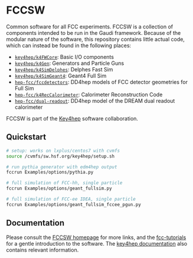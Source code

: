 # FCCSW

Common software for all FCC experiments. FCCSW is a collection of components intended to be run in the Gaudi framework.
Because of the modular nature of the software, this repository contains little actual code, which can instead be found in the following places:

* [`key4hep/k4FWCore`](https://github.com/key4hep/k4FWCore): Basic I/O components
* [`key4hep/k4Gen`](https://github.com/hep-fcc/k4gen): Generators and Particle Guns
* [`key4hep/k4SimDelphes`](https://github.com/key4hep/k4SimDelphes): Delphes Fast Sim
* [`key4hep/k4SimGeant4`](https://github.com/key4hep/k4SimGeant4): Geant4 Full Sim
* [`hep-fcc/fccdetectors`](https://github.com/hep-fcc/fccdetectors): DD4hep models of FCC detector geometries for Full Sim
* [`hep-fcc/k4RecCalorimeter`](https://github.com/hep-fcc/k4RecCalorimeter): Calorimeter Reconstruction Code
* [`hep-fcc/dual-readout`](https://github.com/hep-fcc/dual-readout): DD4hep model of the DREAM dual readout calorimeter

FCCSW is part of the [Key4hep](http://cern.ch/key4hep) software collaboration.


## Quickstart

```bash
# setup: works on lxplus/centos7 with cvmfs
source /cvmfs/sw.hsf.org/key4hep/setup.sh

# run pythia generator with edm4hep output
fccrun Examples/options/pythia.py

# full simulation of FCC-hh, single particle
fccrun Examples/options/geant_fullsim.py

# full simulation of FCC-ee IDEA, single particle
fccrun Examples/options/geant_fullsim_fccee_pgun.py
```


## Documentation

Please consult the [FCCSW homepage](http://cern.ch/fccsw) for more links, and the [fcc-tutorials](https://hep-fcc.github.io/fcc-tutorials/) for a gentle introduction to the software. 
The [key4hep documentation](http://cern.ch/key4hep) also contains relevant information.
